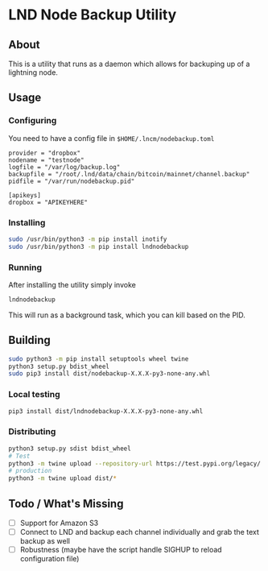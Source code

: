 # LND Node Backup Utility

## About

This is a utility that runs as a daemon which allows for backuping up of a lightning node.

## Usage

### Configuring

You need to have a config file in ```$HOME/.lncm/nodebackup.toml```

```
provider = "dropbox"
nodename = "testnode"
logfile = "/var/log/backup.log"
backupfile = "/root/.lnd/data/chain/bitcoin/mainnet/channel.backup"
pidfile = "/var/run/nodebackup.pid"

[apikeys]
dropbox = "APIKEYHERE"

```

### Installing

```bash
sudo /usr/bin/python3 -m pip install inotify
sudo /usr/bin/python3 -m pip install lndnodebackup
```

### Running

After installing the utility simply invoke

```bash
lndnodebackup
```

This will run as a background task, which you can kill based on the PID.

## Building

```bash
sudo python3 -m pip install setuptools wheel twine
python3 setup.py bdist_wheel
sudo pip3 install dist/nodebackup-X.X.X-py3-none-any.whl
```

### Local testing

```bash
pip3 install dist/lndnodebackup-X.X.X-py3-none-any.whl
```

### Distributing

```bash
python3 setup.py sdist bdist_wheel
# Test
python3 -m twine upload --repository-url https://test.pypi.org/legacy/ dist/*
# production
python3 -m twine upload dist/* 
```

## Todo / What's Missing

- [ ] Support for Amazon S3
- [ ] Connect to LND and backup each channel individually and grab the text backup as well
- [ ] Robustness (maybe have the script handle SIGHUP to reload configuration file)
